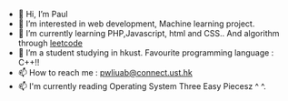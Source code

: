 - 👋 Hi, I’m Paul
- 👀 I’m interested in web development, Machine learning project.
- 🌱 I’m currently learning PHP,Javascript, html and CSS.. And algorithm through <a href="https://leetcode.com/DeathNote/">leetcode</a> 
- 💞️ I’m a student studying in hkust. Favourite programming language : C++!!
- 📫 How to reach me : pwliuab@connect.ust.hk
- 📫 I'm currently reading Operating System Three Easy Piecesz ^ ^.


<!---
pwliuab/pwliuab is a ✨ special ✨ repository because its `README.md` (this file) appears on your GitHub profile.
You can click the Preview link to take a look at your changes.
--->
